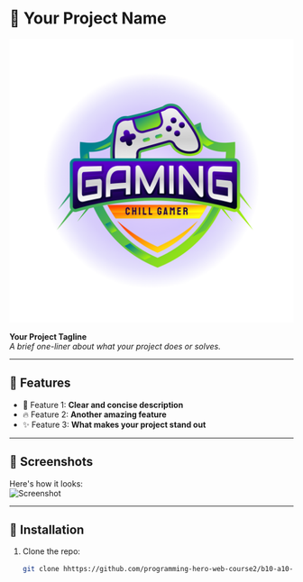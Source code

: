 # 🌟 Your Project Name

![Project Logo](./src/assets/Game%20logo.png "Project Logo")

**Your Project Tagline**  
_A brief one-liner about what your project does or solves._

---

## 🚀 Features

- 🌈 Feature 1: **Clear and concise description**
- 🔥 Feature 2: **Another amazing feature**
- ✨ Feature 3: **What makes your project stand out**

---

## 📸 Screenshots

Here's how it looks:  
![Screenshot](https://via.placeholder.com/600x300 "Screenshot Example")

---

## 🔧 Installation

1. Clone the repo:
   ```bash
   git clone hhttps://github.com/programming-hero-web-course2/b10-a10-client-side-AshrafulPatHan.git
